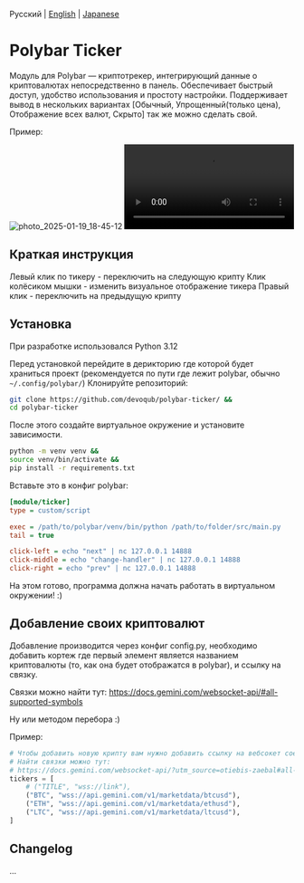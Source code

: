 Русский | [English](https://github.com/devoqub/polybar-ticker/blob/main/README.md) | [Japanese](https://github.com/devoqub/polybar-ticker/blob/main/README%20JP.md)

# Polybar Ticker

Модуль для Polybar — криптотрекер, интегрирующий данные о криптовалютах непосредственно в панель. Обеспечивает быстрый
доступ, удобство использования и простоту настройки.
Поддерживает вывод в нескольких вариантах \[Обычный, Упрощенный(только цена), Отображение всех валют, Скрыто] так же
можно сделать свой.

Пример:

![photo_2025-01-19_18-45-12](https://github.com/user-attachments/assets/059d1725-7c7d-46f7-af14-c85d818bab66)
<video src="https://github.com/user-attachments/assets/7306b5c1-7203-43a7-974c-3bbda063e987"> </video>

## Краткая инструкция

Левый клик по тикеру - переключить на следующую крипту
Клик колёсиком мышки - изменить визуальное отображение тикера
Правый клик - переключить на предыдущую крипту

## Установка

При разработке использовался Python 3.12

Перед установкой перейдите в дерикторию где которой будет храниться проект (рекомендуется по пути где лежит polybar,
обычно `~/.config/polybar/`)
Клонируйте репозиторий:

```bash
git clone https://github.com/devoqub/polybar-ticker/ &&
cd polybar-ticker
```

После этого создайте виртуальное окружение и установите зависимости.

```bash
python -m venv venv && 
source venv/bin/activate && 
pip install -r requirements.txt
```

Вставьте это в конфиг polybar:

```ini
[module/ticker]
type = custom/script

exec = /path/to/polybar/venv/bin/python /path/to/folder/src/main.py
tail = true

click-left = echo "next" | nc 127.0.0.1 14888
click-middle = echo "change-handler" | nc 127.0.0.1 14888
click-right = echo "prev" | nc 127.0.0.1 14888
```

На этом готово, программа должна начать работать в виртуальном окружении! :)

## Добавление своих криптовалют

Добавление производится через конфиг config.py, необходимо добавить кортеж где первый элемент является названием
криптовалюты (то, как она будет отображатся в polybar), и ссылку на связку.

Связки можно найти тут: https://docs.gemini.com/websocket-api/#all-supported-symbols

Ну или методом перебора :)

Пример:

```python
# Чтобы добавить новую крипту вам нужно добавить ссылку на вебсокет соединение с сайта ниже
# Найти связки можно тут:
# https://docs.gemini.com/websocket-api/?utm_source=otiebis-zaebal#all-supported-symbols
tickers = [
    # ("TITLE", "wss://link"),
    ("BTC", "wss://api.gemini.com/v1/marketdata/btcusd"),
    ("ETH", "wss://api.gemini.com/v1/marketdata/ethusd"),
    ("LTC", "wss://api.gemini.com/v1/marketdata/ltcusd"),
]
```

## Changelog

...


